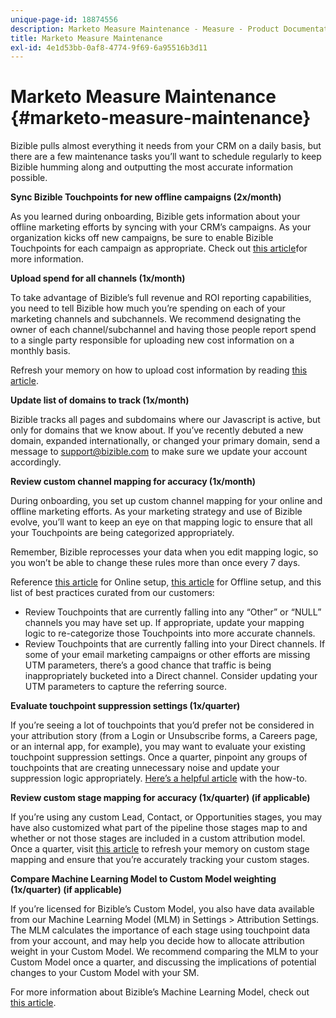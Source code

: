 ```yaml
---
unique-page-id: 18874556
description: Marketo Measure Maintenance - Measure - Product Documentation
title: Marketo Measure Maintenance
exl-id: 4e1d53bb-0af8-4774-9f69-6a95516b3d11
---
```

# Marketo Measure Maintenance {#marketo-measure-maintenance}

Bizible pulls almost everything it needs from your CRM on a daily basis, but there are a few maintenance tasks you’ll want to schedule regularly to keep Bizible humming along and outputting the most accurate information possible.

**Sync Bizible Touchpoints for new offline campaigns (2x/month)**

As you learned during onboarding, Bizible gets information about your offline marketing efforts by syncing with your CRM’s campaigns. As your organization kicks off new campaigns, be sure to enable Bizible Touchpoints for each campaign as appropriate. Check out [this article](/help/channel-tracking-and-setup/offline-channels/syncing-offline-campaigns.md)for more information.

**Upload spend for all channels (1x/month)**

To take advantage of Bizible’s full revenue and ROI reporting capabilities, you need to tell Bizible how much you’re spending on each of your marketing channels and subchannels. We recommend designating the owner of each channel/subchannel and having those people report spend to a single party responsible for uploading new cost information on a monthly basis.

Refresh your memory on how to upload cost information by reading [this article](/help/marketing-spend/spend-management/marketing-channel-costs.md).

**Update list of domains to track (1x/month)**

Bizible tracks all pages and subdomains where our Javascript is active, but only for domains that we know about. If you’ve recently debuted a new domain, expanded internationally, or changed your primary domain, send a message to support@bizible.com to make sure we update your account accordingly.

**Review custom channel mapping for accuracy (1x/month)**

During onboarding, you set up custom channel mapping for your online and offline marketing efforts. As your marketing strategy and use of Bizible evolve, you’ll want to keep an eye on that mapping logic to ensure that all your Touchpoints are being categorized appropriately.

Remember, Bizible reprocesses your data when you edit mapping logic, so you won’t be able to change these rules more than once every 7 days.

Reference [this article](/help/channel-tracking-and-setup/online-channels/online-custom-channel-setup.md) for Online setup, [this article](/help/channel-tracking-and-setup/offline-channels/offline-custom-channel-setup.md) for Offline setup, and this list of best practices curated from our customers:

* Review Touchpoints that are currently falling into any “Other” or “NULL” channels you may have set up. If appropriate, update your mapping logic to re-categorize those Touchpoints into more accurate channels.
* Review Touchpoints that are currently falling into your Direct channels. If some of your email marketing campaigns or other efforts are missing UTM parameters, there’s a good chance that traffic is being inappropriately bucketed into a Direct channel. Consider updating your UTM parameters to capture the referring source.

**Evaluate touchpoint suppression settings (1x/quarter)**

If you’re seeing a lot of touchpoints that you’d prefer not be considered in your attribution story (from a Login or Unsubscribe forms, a Careers page, or an internal app, for example), you may want to evaluate your existing touchpoint suppression settings. Once a quarter, pinpoint any groups of touchpoints that are creating unnecessary noise and update your suppression logic appropriately. [Here’s a helpful article](/help/advanced-marketo-measure-features/touchpoint-settings/touchpoint-removal-and-touchpoint-suppression.md)  with the how-to.

**Review custom stage mapping for accuracy (1x/quarter) (if applicable)**

If you’re using any custom Lead, Contact, or Opportunities stages, you may have also customized what part of the pipeline those stages map to and whether or not those stages are included in a custom attribution model. Once a quarter, visit [this article](/help/advanced-marketo-measure-features/custom-attribution-models/custom-attribution-model-and-setup.md) to refresh your memory on custom stage mapping and ensure that you’re accurately tracking your custom stages.

**Compare Machine Learning Model to Custom Model weighting (1x/quarter) (if applicable)**

If you’re licensed for Bizible’s Custom Model, you also have data available from our Machine Learning Model (MLM) in Settings > Attribution Settings. The MLM calculates the importance of each stage using touchpoint data from your account, and may help you decide how to allocate attribution weight in your Custom Model. We recommend comparing the MLM to your Custom Model once a quarter, and discussing the implications of potential changes to your Custom Model with your SM.

For more information about Bizible’s Machine Learning Model, check out [this article](/help/advanced-marketo-measure-features/custom-attribution-models/machine-learning-model-faq.md).
